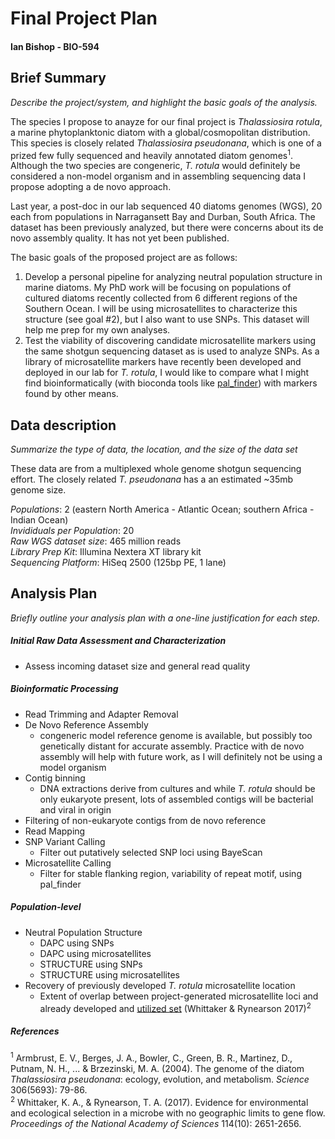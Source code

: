 # Final Project Plan
#### Ian Bishop - BIO-594

## Brief Summary
<i>Describe the project/system, and highlight the basic goals of the
analysis.</i>

The species I propose to anayze for our final project is <i>Thalassiosira rotula</i>, a marine phytoplanktonic diatom with a global/cosmopolitan distribution. This species is closely related <i>Thalassiosira pseudonana</i>, which is one of a prized few fully sequenced and heavily annotated diatom genomes<sup>1</sup>. Although the two species are congeneric, <i>T. rotula</i> would definitely be considered a non-model organism and in assembling sequencing data I propose adopting a de novo approach.

Last year, a post-doc in our lab sequenced 40 diatoms genomes (WGS), 20 each from populations in Narragansett Bay and Durban, South Africa. The dataset has been previously analyzed, but there were concerns about its de novo assembly quality. It has not yet been published.

The basic goals of the proposed project are as follows:
1. Develop a personal pipeline for analyzing neutral population structure in marine diatoms. My PhD work will be focusing on populations of cultured diatoms recently collected from 6 different regions of the Southern Ocean. I will be using microsatellites to characterize this structure (see goal #2), but I also want to use SNPs. This dataset will help me prep for my own analyses.
2. Test the viability of discovering candidate microsatellite markers using the same shotgun sequencing dataset as is used to analyze SNPs. As a library of microsatellite markers have recently been developed and deployed in our lab for <i>T. rotula</i>, I would like to compare what I might find bioinformatically (with bioconda tools like [pal_finder](https://sourceforge.net/projects/palfinder/)) with markers found by other means.

## Data description
<i>Summarize the type of data, the location, and the size of the data set</i>

These data are from a multiplexed whole genome shotgun sequencing effort. The closely related <i>T. pseudonana</i> has a an estimated ~35mb genome size.

<i>Populations</i>: 2 (eastern North America - Atlantic Ocean; southern Africa - Indian Ocean)
<br>
<i>Invididuals per Population</i>: 20
<br>
<i>Raw WGS dataset size</i>: 465 million reads
<br>
<i>Library Prep Kit</i>: Illumina Nextera XT library kit
<br>
<i>Sequencing Platform</i>: HiSeq 2500 (125bp PE, 1 lane)

## Analysis Plan
<i>Briefly outline your analysis plan with a one-line justification for each
step.</i>

##### Initial Raw Data Assessment and Characterization
* Assess incoming dataset size and general read quality

##### Bioinformatic Processing
* Read Trimming and Adapter Removal
* De Novo Reference Assembly
  * congeneric model reference genome is available, but possibly too genetically distant for accurate assembly. Practice with de novo assembly will help with future work, as I will definitely not be using a model organism
* Contig binning
  * DNA extractions derive from cultures and while <i>T. rotula</i> should be only eukaryote present, lots of assembled contigs will be bacterial and viral in origin
* Filtering of non-eukaryote contigs from de novo reference
* Read Mapping
* SNP Variant Calling
  * Filter out putatively selected SNP loci using BayeScan
* Microsatellite Calling
  * Filter for stable flanking region, variability of repeat motif, using pal_finder

##### Population-level
* Neutral Population Structure
  * DAPC using SNPs
  * DAPC using microsatellites
  * STRUCTURE using SNPs
  * STRUCTURE using microsatellites 
* Recovery of previously developed <i>T. rotula</i> microsatellite location
  * Extent of overlap between project-generated microsatellite loci and already developed and [utilized set](http://www.pnas.org/content/pnas/suppl/2017/02/15/1612346114.DCSupplemental/pnas.1612346114.sapp.pdf) (Whittaker & Rynearson 2017)<sup>2</sup>


##### References
  <sup>1</sup>
  Armbrust, E. V., Berges, J. A., Bowler, C., Green, B. R., Martinez, D., Putnam, N. H., ... & Brzezinski, M. A. (2004). The genome of the diatom <i>Thalassiosira pseudonana</i>: ecology, evolution, and metabolism. <i>Science</i> 306(5693): 79-86.
  <br><sup>2</sup>
  Whittaker, K. A., & Rynearson, T. A. (2017). Evidence for environmental and ecological selection in a microbe with no geographic limits to gene flow. <i>Proceedings of the National Academy of Sciences</i> 114(10): 2651-2656.
